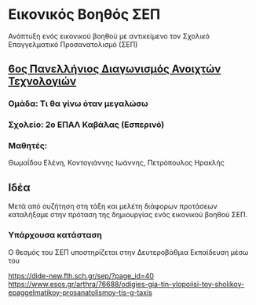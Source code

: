 # Εικονικός Βοηθός ΣΕΠ
Ανάπτυξη ενός εικονικού βοηθού με αντικείμενο τον Σχολικό Επαγγελματικό Προσανατολισμό (ΣΕΠ)
## [6oς Πανελλήνιος Διαγωνισμός Ανοιχτών Τεχνολογιών](https://openedtech.ellak.gr/) 
### Ομάδα: Τι θα γίνω όταν μεγαλώσω
### Σχολείο: 2ο ΕΠΑΛ Καβάλας (Εσπερινό)
### Μαθητές:
Θωμαΐδου Ελένη, Κοντογιάννης Ιωάννης, Πετρόπουλος Ηρακλής
## Ιδέα
Μετά από συζήτηση στη τάξη και μελέτη διάφορων προτάσεων καταλήξαμε στην πρόταση της δημιουργίας ενός εικονικού βοηθού ΣΕΠ. 
### Υπάρχουσα κατάσταση
Ο θεσμός του ΣΕΠ υποστηρίζεται στην Δευτεροβάθμια Εκπαίδευση μέσω του 

https://dide-new.fth.sch.gr/sep/?page_id=40
https://www.esos.gr/arthra/76688/odigies-gia-tin-ylopoiisi-toy-sholikoy-epaggelmatikoy-prosanatolismoy-tis-g-taxis


